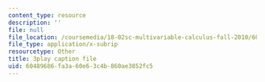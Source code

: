 ```yaml
---
content_type: resource
description: ''
file: null
file_location: /coursemedia/18-02sc-multivariable-calculus-fall-2010/60489686fa3a60e63c4b860ae3852fc5_sy7dx_qzQak.srt
file_type: application/x-subrip
resourcetype: Other
title: 3play caption file
uid: 60489686-fa3a-60e6-3c4b-860ae3852fc5
---
```

